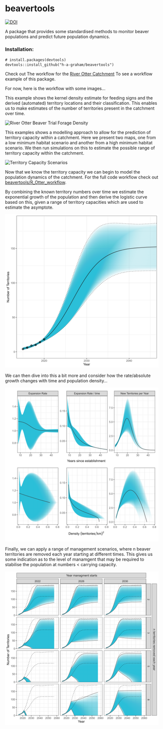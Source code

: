 beavertools
================

[![DOI](https://zenodo.org/badge/278560084.svg)](https://zenodo.org/badge/latestdoi/278560084)

A package that provides some standardised methods to monitor beaver
populations and predict future population dynamics.

### Installation:

    # install.packages(devtools)
    devtools::install_github("h-a-graham/beavertools")

Check out The workflow for the [River Otter
Catchment](https://github.com/h-a-graham/beavertools/tree/master/R_Otter_workflow)
To see a workflow example of this package.

For now, here is the workflow with some images…

This example shows the kernel density estimate for feeding signs and the
derived (automated) territory locations and their classification. This
enables us to make estimates of the number of territories present in the
catchment over time.

![River Otter Beaver Trial Forage
Density](man/figures/AnimatedFeeding.gif)

This examples shows a modelling approach to allow for the prediction of
territory capacity within a catchment. Here we present two maps, one
from a low minimum habitat scenario and another from a high minimum
habitat scenario. We then run simulations on this to estimate the
possible range of territory capacity within the catchment.

![Territory Capacity
Scenarios](man/figures/Lower_Upper_Capacity_maps.png)

Now that we know the territory capacity we can begin to model the
population dynamics of the catchment. For the full code workflow check
out [beavertools/R_Otter_workflow](R_Otter_workflow).

By combining the known territory numbers over time we estimate the
exponential growth of the population and then derive the logistic curve
based on this, given a range of territory capacities which are used to
estimate the asymptote.

![Population Growth curve](man/figures/TerritoryPredictiond2.png)

We can then dive into this a bit more and consider how the rate/absolute
growth changes with time and population density…

![Population Dynamics](man/figures/TerritoryDynamics.png)

Finally, we can apply a range of management scenarios, where n beaver
territories are removed each year starting at different times. This
gives us some indication as to the level of manamgent that may be
required to stabilise the population at numbers \< carrying capacity.

![Management Growth curves](man/figures/MgmtDynamics.png)

